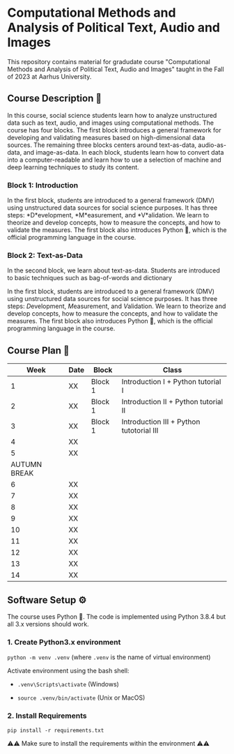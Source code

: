 # Computational Methods and Analysis of Political Text, Audio and Images
This repository contains material for gradudate course "Computational Methods and Analysis of Political Text, Audio and Images" taught in the Fall of 2023 at Aarhus University.


<h2 align="left" id="description">Course Description 📅</h2>
In this course, social science students learn how to analyze unstructured data such as text, audio, and images using computational methods. The course has four blocks. The first block introduces a general framework for developing and validating measures based on high-dimensional data sources. The remaining three blocks centers around text-as-data, audio-as-data, and image-as-data. In each block, students learn how to convert data into a computer-readable and learn how to use a selection of machine and deep learning techniques to study its content. 


<h3 align="left" id="block1">Block 1: Introduction</h3>
In the first block, students are introduced to a general framework (DMV) using unstructured data sources for social science purposes. It has three steps: *D*evelopment, *M*easurement, and *V*alidation. We learn to theorize and develop concepts, how to measure the concepts, and how to validate the measures. The first block also introduces Python 🐍, which is the official programming language in the course. 

<h3 align="left" id="block2">Block 2: Text-as-Data</h3>
In the second block, we learn about text-as-data. Students are introduced to basic techniques such as bag-of-words and dictionary

In the first block, students are introduced to a general framework (DMV) using unstructured data sources for social science purposes. It has three steps: *D*evelopment, *M*easurement, and *V*alidation. We learn to theorize and develop concepts, how to measure the concepts, and how to validate the measures. The first block also introduces Python 🐍, which is the official programming language in the course. 

<h2 align="left" id="description">Course Plan 📅</h2>



| Week  | Date | Block  | Class |    
|---|----|---|---|
| 1  |  XX  | Block 1  | Introduction I + Python tutorial I |
| 2  |  XX  | Block 1  | Introduction II + Python tutorial II |  
| 3  |  XX  | Block 1  | Introduction III + Python tutotorial III |  
| 4  |  XX  |   | |  
| 5  |  XX  |   | |  
| AUTUMN BREAK  |  |   | |  
| 6  |  XX  |   | |  
| 7  |  XX  |   | |  
| 8  |  XX  |   | |  
| 9  |  XX  |   | |  
| 10  |  XX  |   | |  
| 11  |  XX  |   | |  
| 12 |  XX  |   | |  
| 13  |  XX  |   | |  
| 14  |  XX  |   | |  







<h2 align="left" id="setup">Software Setup ⚙️</h2>
The course uses Python 🐍. The code is implemented using Python 3.8.4 but all 3.x versions should work.

### 1. Create Python3.x environment

`python -m venv .venv` (where `.venv` is the name of virtual environment)

Activate environment using the bash shell:

* `.venv\Scripts\activate` (Windows)

*  `source .venv/bin/activate` (Unix or MacOS)


### 2. Install Requirements

`pip install -r requirements.txt`

⚠️⚠️ Make sure to install the requirements within the environment ⚠️⚠️



